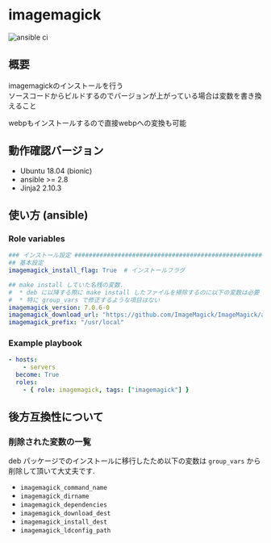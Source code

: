 # imagemagick

![ansible ci](https://github.com/link-u/ansible-roles-v2_imagemagick/workflows/ansible%20ci/badge.svg)

## 概要

imagemagickのインストールを行う  
ソースコードからビルドするのでバージョンが上がっている場合は変数を書き換えること

webpもインストールするので直接webpへの変換も可能

## 動作確認バージョン

- Ubuntu 18.04 (bionic)
- ansible >= 2.8
- Jinja2 2.10.3

## 使い方 (ansible)

### Role variables

```yaml
### インストール設定 ###############################################################################
## 基本設定
imagemagick_install_flag: True  # インストールフラグ

## make install していた名残の変数.
#  * deb に以降する際に make install したファイルを掃除するのに以下の変数は必要
#  * 特に group_vars で修正するような項目はない
imagemagick_version: 7.0.6-0
imagemagick_download_url: "https://github.com/ImageMagick/ImageMagick/archive/{{ imagemagick_version }}.tar.gz"
imagemagick_prefix: "/usr/local"
```

### Example playbook

```yaml
- hosts:
    - servers
  become: True
  roles:
    - { role: imagemagick, tags: ["imagemagick"] }
```

## 後方互換性について

### 削除された変数の一覧

deb パッケージでのインストールに移行したため以下の変数は `group_vars` から削除して頂いて大丈夫です.

* `imagemagick_command_name`
* `imagemagick_dirname`
* `imagemagick_dependencies`
* `imagemagick_download_dest`
* `imagemagick_install_dest`
* `imagemagick_ldconfig_path`
